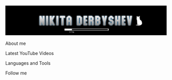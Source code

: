 ![Header](https://github.com/Nickita119/Nickita119/blob/main/assets/header.png)

About me

Latest YouTube Videos

Languages and Tools

Follow me